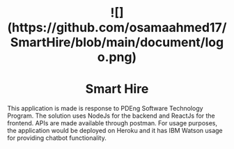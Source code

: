 <h1 align="center">![](https://github.com/osamaahmed17/SmartHire/blob/main/document/logo.png) </h1>
<h1 align="center">Smart Hire </h1>
This application is made is response to PDEng Software Technology Program. The solution uses NodeJs for the backend and ReactJs for the frontend. APIs are made available through postman. For usage purposes, the application would be deployed on Heroku and it has IBM Watson usage for providing chatbot functionality.

